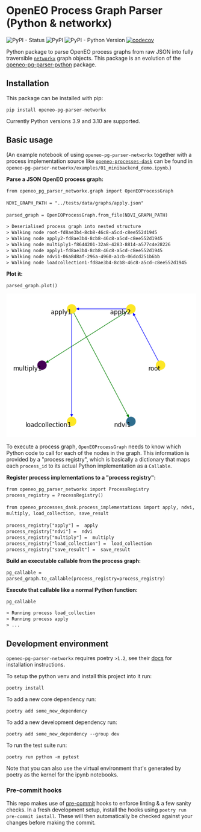 # OpenEO Process Graph Parser (Python & networkx)
![PyPI - Status](https://img.shields.io/pypi/status/openeo-pg-parser-networkx)
![PyPI](https://img.shields.io/pypi/v/openeo-pg-parser-networkx)
![PyPI - Python Version](https://img.shields.io/pypi/pyversions/openeo-pg-parser-networkx)
[![codecov](https://codecov.io/github/Open-EO/openeo-pg-parser-networkx/branch/main/graph/badge.svg?token=KEAKFB8AFX)](https://codecov.io/github/Open-EO/openeo-pg-parser-networkx)

Python package to parse OpenEO process graphs from raw JSON into fully traversible [`networkx`](https://github.com/networkx/networkx) graph objects.
This package is an evolution of the [openeo-pg-parser-python](https://github.com/Open-EO/openeo-pg-parser-python) package.

## Installation
This package can be installed with pip:

```
pip install openeo-pg-parser-networkx
```

Currently Python versions 3.9 and 3.10 are supported.

## Basic usage
(An example notebook of using `openeo-pg-parser-networkx` together with a process implementation source like [`openeo-processes-dask`](https://github.com/Open-EO/openeo-processes-dask) can be found in `openeo-pg-parser-networkx/examples/01_minibackend_demo.ipynb`.)

**Parse a JSON OpenEO process graph:**

```
from openeo_pg_parser_networkx.graph import OpenEOProcessGraph

NDVI_GRAPH_PATH = "../tests/data/graphs/apply.json"

parsed_graph = OpenEOProcessGraph.from_file(NDVI_GRAPH_PATH)
```

```
> Deserialised process graph into nested structure
> Walking node root-fd8ae3b4-8cb8-46c8-a5cd-c8ee552d1945
> Walking node apply2-fd8ae3b4-8cb8-46c8-a5cd-c8ee552d1945
> Walking node multiply1-f8644201-32a8-4283-8814-a577c4e28226
> Walking node apply1-fd8ae3b4-8cb8-46c8-a5cd-c8ee552d1945
> Walking node ndvi1-06a8d8af-296a-4960-a1cb-06dcd251b6bb
> Walking node loadcollection1-fd8ae3b4-8cb8-46c8-a5cd-c8ee552d1945
```

**Plot it:**

```
parsed_graph.plot()
```

![example process graph](./examples/images/apply_ndvi.png)

To execute a process graph, `OpenEOProcessGraph` needs to know which Python code to call for each of the nodes in the graph. This information is provided by a "process registry", which is basically a dictionary that maps each `process_id` to its actual Python implementation as a `Callable`.

**Register process implementations to a "process registry":**

```
from openeo_pg_parser_networkx import ProcessRegistry
process_registry = ProcessRegistry()

from openeo_processes_dask.process_implementations import apply, ndvi, multiply, load_collection, save_result

process_registry["apply"] =  apply
process_registry["ndvi"] =  ndvi
process_registry["multiply"] =  multiply
process_registry["load_collection"] =  load_collection
process_registry["save_result"] =  save_result
```

**Build an executable callable from the process graph:**

```
pg_callable = parsed_graph.to_callable(process_registry=process_registry)
```

**Execute that callable like a normal Python function:**

```
pg_callable
```

```
> Running process load_collection
> Running process apply
> ...
```

## Development environment
`openeo-pg-parser-networkx` requires poetry `>1.2`, see their [docs](https://python-poetry.org/docs/#installation) for installation instructions.

To setup the python venv and install this project into it run:
```
poetry install
```

To add a new core dependency run:
```
poetry add some_new_dependency
```

To add a new development dependency run:
```
poetry add some_new_dependency --group dev
```

To run the test suite run:
```
poetry run python -m pytest
```

Note that you can also use the virtual environment that's generated by poetry as the kernel for the ipynb notebooks.

### Pre-commit hooks
This repo makes use of [pre-commit](https://pre-commit.com/) hooks to enforce linting & a few sanity checks.
In a fresh development setup, install the hooks using `poetry run pre-commit install`.
These will then automatically be checked against your changes before making the commit.
